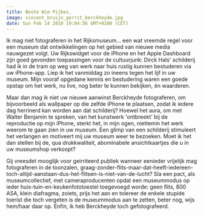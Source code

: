 ```yaml
---
title: Beste Wim Pijbes,
image: vincent_bruijn_gerrit_berckheyde.jpg
date: Sun Feb 14 2010 19:04:56 GMT+0100 (CET)
---
```


Ik mag niet fotograferen in het Rijksmuseum... een wat vreemde regel voor een museum dat ontwikkelingen op het gebied van nieuwe media nauwgezet volgt. Uw Rijkswidget voor de iPhone en het Apple Dashboard zijn goed gevonden toepassingen voor de cultuurjunk: Dirck Hals' schilderij had ik in de tram op weg van werk naar huis rustig kunnen bestuderen via uw iPhone-app. Liep ik het vanmiddag zo ineens tegen het lijf in uw museum. Mijn vooraf opgedane kennis en bestudering waren een goede opstap om het werk, nu live, nog beter te kunnen bekijken, én waarderen.

Maar dan mag ik niet uw nieuwe aanwinst Berckheyde fotograferen, om bijvoorbeeld als wallpaper op die zelfde iPhone te plaatsen, zodat ik iedere dag herrinerd kan worden aan dat schilderij? Hoewel het aura, om met Walter Benjamin te spreken, van het kunstwerk 'ontbreekt' bij de reproductie op mijn iPhone, sterkt het, in mijn ogen, niettemin het werk weerom te gaan zien in uw museum. Een glimp van een schilderij stimuleert het verlangen en motiveert mij uw museum weer te bezoeken. Moet ik het dan stellen bij de, qua drukkwaliteit, abominabele ansichtkaartjes die u in uw museumshop verkoopt?

Gij vreesdet mooglijk voor geirriteerd publiek wanneer eenieder vrijelijk mag fotograferen in de toonzalen, graag-zonder-flits-maar-dat-heeft-iedereen-toch-altijd-aanstaan-dus-het-flitsen-is-niet-van-de-lucht? Sla een pact, als museumcollectief, met cameraproducenten opdat een museummodus op ieder huis-tuin-en-keukenfototoestel toegevoegd worde: geen flits, 800 ASA, klein diafragma, zoiets, prijs het aan en tolereer de enkele stupide toerist die toch vergeten is de museummodus aan te zetten, beter nog, wijs hem/haar daar op. Enfin, ik heb Berckheyde toch gefotografeerd.
